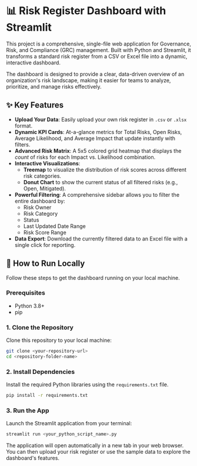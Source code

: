 # 📊 Risk Register Dashboard with Streamlit

This project is a comprehensive, single-file web application for Governance, Risk, and Compliance (GRC) management. Built with Python and Streamlit, it transforms a standard risk register from a CSV or Excel file into a dynamic, interactive dashboard.

The dashboard is designed to provide a clear, data-driven overview of an organization's risk landscape, making it easier for teams to analyze, prioritize, and manage risks effectively.

## ✨ Key Features

  * **Upload Your Data**: Easily upload your own risk register in `.csv` or `.xlsx` format.
  * **Dynamic KPI Cards**: At-a-glance metrics for Total Risks, Open Risks, Average Likelihood, and Average Impact that update instantly with filters.
  * **Advanced Risk Matrix**: A 5x5 colored grid heatmap that displays the *count* of risks for each Impact vs. Likelihood combination.
  * **Interactive Visualizations**:
      * **Treemap** to visualize the distribution of risk scores across different risk categories.
      * **Donut Chart** to show the current status of all filtered risks (e.g., Open, Mitigated).
  * **Powerful Filtering**: A comprehensive sidebar allows you to filter the entire dashboard by:
      * Risk Owner
      * Risk Category
      * Status
      * Last Updated Date Range
      * Risk Score Range
  * **Data Export**: Download the currently filtered data to an Excel file with a single click for reporting.

## 🚀 How to Run Locally

Follow these steps to get the dashboard running on your local machine.

### Prerequisites

  * Python 3.8+
  * pip

### 1\. Clone the Repository

Clone this repository to your local machine:

```bash
git clone <your-repository-url>
cd <repository-folder-name>
```

### 2\. Install Dependencies

Install the required Python libraries using the `requirements.txt` file.

```bash
pip install -r requirements.txt
```

### 3\. Run the App

Launch the Streamlit application from your terminal:

```bash
streamlit run <your_python_script_name>.py
```

The application will open automatically in a new tab in your web browser. You can then upload your risk register or use the sample data to explore the dashboard's features.

